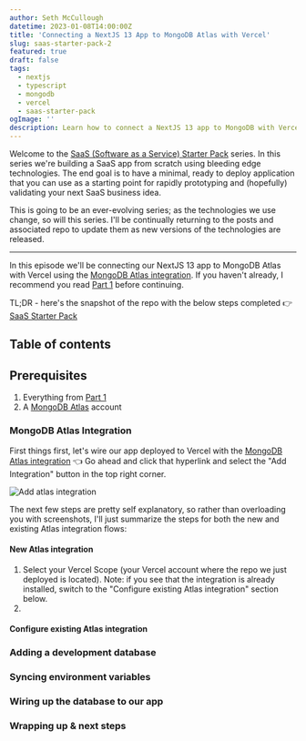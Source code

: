 ```yaml
---
author: Seth McCullough
datetime: 2023-01-08T14:00:00Z
title: 'Connecting a NextJS 13 App to MongoDB Atlas with Vercel'
slug: saas-starter-pack-2
featured: true
draft: false
tags:
  - nextjs
  - typescript
  - mongodb
  - vercel
  - saas-starter-pack
ogImage: ''
description: Learn how to connect a NextJS 13 app to MongoDB with Vercel using the MongoDB Atlas integration.
---
```


Welcome to the [SaaS (Software as a Service) Starter Pack](https://mckilla.dev/tags/saas-starter-pack) series. In this series we're building a SaaS app from scratch using bleeding edge technologies. The end goal is to have a minimal, ready to deploy application that you can use as a starting point for rapidly prototyping and (hopefully) validating your next SaaS business idea.

This is going to be an ever-evolving series; as the technologies we use change, so will this series. I'll be continually returning to the posts and associated repo to update them as new versions of the technologies are released.

---

In this episode we'll be connecting our NextJS 13 app to MongoDB Atlas with Vercel using the [MongoDB Atlas integration](https://vercel.com/integrations/mongodbatlas). If you haven't already, I recommend you read [Part 1](https://mckilla.dev/saas-starter-pack-1) before continuing.

TL;DR - here's the snapshot of the repo with the below steps completed 👉 [SaaS Starter Pack](https://github.com/Seth-McKilla/saas-starter-pack/tree/Part-2)

## Table of contents

## Prerequisites

1. Everything from [Part 1](https://mckilla.dev/posts/saas-starter-pack-1)
2. A [MongoDB Atlas](https://www.mongodb.com/cloud/atlas) account

### MongoDB Atlas Integration

First things first, let's wire our app deployed to Vercel with the [MongoDB Atlas integration](https://vercel.com/integrations/mongodbatlas) 👈 Go ahead and click that hyperlink and select the "Add Integration" button in the top right corner.

![Add atlas integration](/assets/images/posts/saas-starter-pack-1/add-atlas-integration.png)

The next few steps are pretty self explanatory, so rather than overloading you with screenshots, I'll just summarize the steps for both the new and existing Atlas integration flows:

#### New Atlas integration

1. Select your Vercel Scope (your Vercel account where the repo we just deployed is located). Note: if you see that the integration is already installed, switch to the "Configure existing Atlas integration" section below.
2.

#### Configure existing Atlas integration

### Adding a development database

### Syncing environment variables

### Wiring up the database to our app

### Wrapping up & next steps
